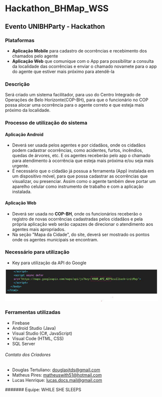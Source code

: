 # Hackathon_BHMap_WSS
## Evento UNIBHParty - Hackathon

### Plataformas
- **Aplicação Mobile** para cadastro de ocorrências e recebimento dos chamados pelo agente
- **Aplicação Web** que comunique com o App para possibilitar a consulta da localidade das ocorrências e enviar o chamado novamete para o app do agente que estiver mais próximo para atendê-la

### Descrição
<p>
    Será criado um sistema facilitador, para uso do Centro Integrado de Operações de Belo Horizonte(COP-BH), para que o funcionário no COP possa alocar uma ocorrência para o agente correto e que esteja mais próximo da localidade.
</p>

### Processo de utilização do sistema
#### Aplicação Android
- Deverá ser usada pelos agentes e por cidadãos, onde os cidadãos podem cadastrar ocorrências, como acidentes, furtos, incêndios, quedas de árvores, etc. E os agentes receberão pelo app o chamado para atendimento à ocorrência que esteja mais próxima e/ou seja mais urgente.
- É necessário que o cidadão já possua a ferramenta (App) instalada em um dispositivo móvel, para que possa cadastrar as ocorrências que visualizar, ou presenciar. Assim como o agente também deve portar um aparelho celular como instrumento de trabalho e com a aplicação instalada.


#### Aplicação Web
- Deverá ser usada no **COP-BH**, onde os funcionários receberão o registro de novas ocorrências cadastradas pelos cidadãos e pela própria aplicação web serão capazes de direcionar o atendimento aos agentes mais apropriados.
- Na seção "Mapa da Cidade", do site, deverá ser mostrado os pontos onde os agentes municipais se encontram.

### Necessário para utilização
- Key para utilização da API do Google
<img src="keyAPI_Google.jpg" title="Chave para utilização da API do Google Maps">

### Ferramentas utilizadas
- Firebase
- Android Studio (Java)
- Visual Studio (C#, JavaScript)
- Visual Code (HTML, CSS)
- SQL Server


###### Contato dos Criadores
- Douglas Tertuliano: <douglasjtds@gmail.com>
- Matheus Pires: <matheuswith51@hotmail.com>
- Lucas Henrique: <lucas.docs.mail@gmail.com>

####### Equipe:
WHILE SHE SLEEPS